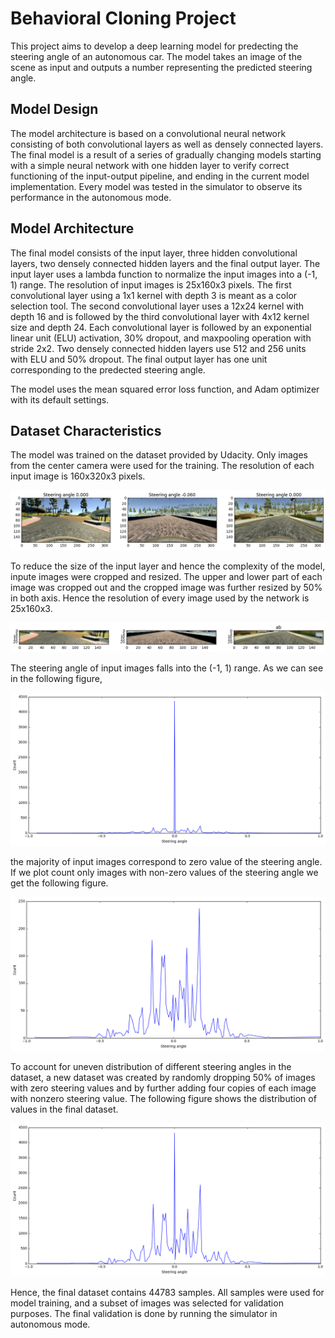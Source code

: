 # Behavioral Cloning Project
This project aims to develop a deep learning model for predecting the steering angle of an autonomous car. The model takes an image of the scene as input and outputs a number representing the predicted steering angle.

## Model Design
The model architecture is based on a convolutional neural network consisting of both convolutional layers as well as densely connected layers. The final model is a result of a series of gradually changing models starting with a simple neural network with one hidden layer  to verify correct functioning of the input-output pipeline, and ending in the current model implementation. Every model was tested in the simulator to observe its performance in the autonomous mode.


## Model Architecture
The final model consists of the input layer, three hidden convolutional layers, two densely connected hidden layers and the final output layer. The input layer uses a lambda function to normalize the input images into a (-1, 1) range. The resolution of input images is 25x160x3 pixels. The first convolutional layer using a 1x1 kernel with depth 3 is meant as a color selection tool. The second convolutional layer uses a 12x24 kernel with depth 16 and is followed by the third convolutional layer with 4x12 kernel size and depth 24. Each convolutional layer is followed by an exponential linear unit (ELU) activation, 30% dropout, and maxpooling operation with stride 2x2. Two densely connected hidden layers use 512 and 256 units with ELU and 50% dropout. The final output layer has one unit corresponding to the predected steering angle.

The model uses the mean squared error loss function, and Adam optimizer with its default settings.


## Dataset Characteristics

The model was trained on the dataset provided by Udacity. Only images from the center camera were used for the training. The resolution of each input image is 160x320x3 pixels. 

<p align="Center">
     <img src=img/sample.png />
</p>

To reduce the size of the input layer and hence the complexity of the model, inpute images were cropped and resized. The upper and lower part of each image was cropped out and the cropped image was further resized by 50% in both axis. Hence the resolution of every image used by the network is 25x160x3.

<p align="Center">
     <img src=img/fig2.png />
</p>

The steering angle of input images falls into the (-1, 1) range. As we can see in the following figure, 

<p align="Center">
     <img src=img/fig3.png />
</p>

the majority of input images correspond to zero value of the steering angle. If we plot count only images with non-zero values of the steering angle we get the following figure.

<p align="Center">
     <img src=img/fig4.png />
</p>

To account for uneven distribution of different steering angles in the dataset, a new dataset was created by randomly dropping 50% of images with zero steering values and by further adding four copies of each image with nonzero steering value. The following figure shows the distribution of values in the final dataset.

<p align="Center">
     <img src=img/fig5.png />
</p>

Hence, the final dataset contains 44783 samples. All samples were used for model training, and a subset of images was selected for validation purposes. The final validation is done by running the simulator in autonomous mode.

